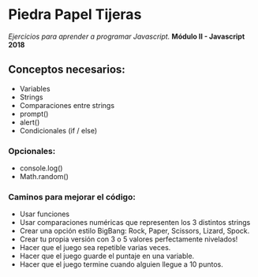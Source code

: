 # Piedra Papel Tijeras

*Ejercicios para aprender a programar Javascript.* 
**Módulo II - Javascript**
**2018**

## Conceptos necesarios: 

- Variables
- Strings
- Comparaciones entre strings
- prompt()
- alert()
- Condicionales (if / else)

### Opcionales:

- console.log() 
- Math.random()

### Caminos para mejorar el código: 

- Usar funciones
- Usar comparaciones numéricas que representen los 3 distintos strings
- Crear una opción estilo BigBang: Rock, Paper, Scissors, Lizard, Spock. 
- Crear tu propia versión con 3 o 5 valores perfectamente nivelados! 
- Hacer que el juego sea repetible varias veces. 
- Hacer que el juego guarde el puntaje en una variable. 
- Hacer que el juego termine cuando alguien llegue a 10 puntos. 

